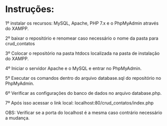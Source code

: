 # Instruções:

1º instalar os recursos: MySQL, Apache, PHP 7.x e o PhpMyAdmin através do XAMPP.

2º baixar o repositório e renomear caso necessário o nome da pasta para crud_contatos

3º Colocar o repositório na pasta htdocs localizada na pasta de instalação do XAMPP.

4º Iniciar o servidor Apache e o MySQL e entrar no PhpMyAdmin.

5º Executar os comandos dentro do arquivo database.sql do repositório no PhpMyAdmin.

6º Verificar as configurações do banco de dados no arquivo database.php.

7º Após isso acessar o link local: localhost:80/crud_contatos/index.php

OBS: Verificar se a porta do localhost é a mesma caso contrário necessário a mudança.
